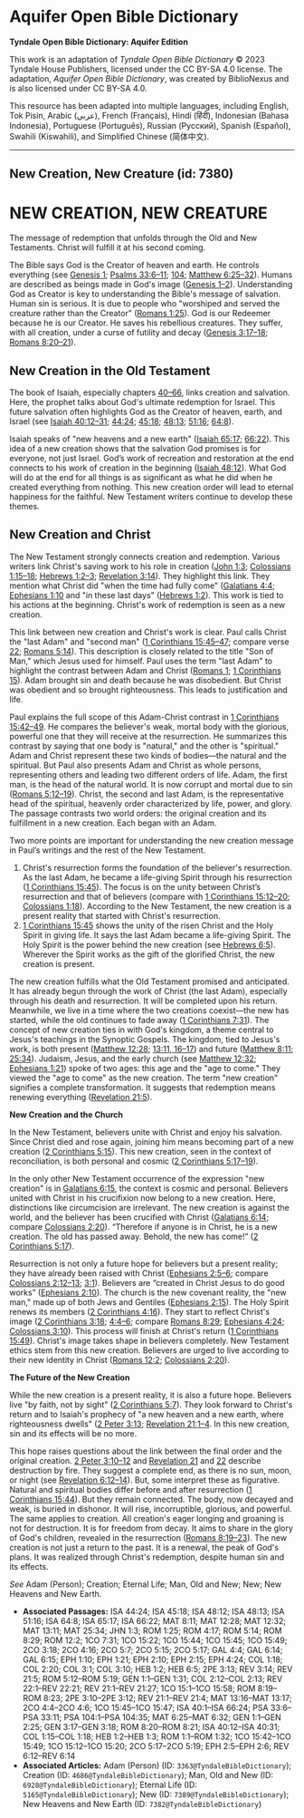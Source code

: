 # Aquifer Open Bible Dictionary

**Tyndale Open Bible Dictionary: Aquifer Edition**

This work is an adaptation of *Tyndale Open Bible Dictionary* © 2023 Tyndale House Publishers, licensed under the CC BY\-SA 4\.0 license. The adaptation, *Aquifer Open Bible Dictionary*, was created by BiblioNexus and is also licensed under CC BY\-SA 4\.0\.

This resource has been adapted into multiple languages, including English, Tok Pisin, Arabic (عربي), French (Français), Hindi (हिंदी), Indonesian (Bahasa Indonesia), Portuguese (Português), Russian (Русский), Spanish (Español), Swahili (Kiswahili), and Simplified Chinese (简体中文).



--------------------------------

## New Creation, New Creature (id: 7380)

NEW CREATION, NEW CREATURE
==========================

The message of redemption that unfolds through the Old and New Testaments. Christ will fulfill it at his second coming.

The Bible says God is the Creator of heaven and earth. He controls everything (see [Genesis 1](https://ref.ly/Gen1:1-Gen1:31); [Psalms 33:6–11](https://ref.ly/Ps33:6-Ps33:11); [104](https://ref.ly/Ps104:1-Ps104:35); [Matthew 6:25–32](https://ref.ly/Matt6:25-Matt6:32)). Humans are described as beings made in God's image ([Genesis 1–2](https://ref.ly/Gen1:1-Gen2:25)). Understanding God as Creator is key to understanding the Bible's message of salvation. Human sin is serious. It is due to people who "worshiped and served the creature rather than the Creator" ([Romans 1:25](https://ref.ly/Rom1:25)). God is our Redeemer because he is our Creator. He saves his rebellious creatures. They suffer, with all creation, under a curse of futility and decay ([Genesis 3:17–18](https://ref.ly/Gen3:17-Gen3:18); [Romans 8:20–21](https://ref.ly/Rom8:20-Rom8:21)).

New Creation in the Old Testament
---------------------------------

The book of Isaiah, especially chapters [40–66](https://ref.ly/Isa40:1-Isa66:24), links creation and salvation. Here, the prophet talks about God's ultimate redemption for Israel. This future salvation often highlights God as the Creator of heaven, earth, and Israel (see [Isaiah 40:12–31](https://ref.ly/Isa40:12-Isa40:31); [44:24](https://ref.ly/Isa44:24); [45:18](https://ref.ly/Isa45:18); [48:13](https://ref.ly/Isa48:13); [51:16](https://ref.ly/Isa51:16); [64:8](https://ref.ly/Isa64:8)).

Isaiah speaks of "new heavens and a new earth" ([Isaiah 65:17](https://ref.ly/Isa65:17); [66:22](https://ref.ly/Isa66:22)). This idea of a new creation shows that the salvation God promises is for everyone, not just Israel. God’s work of recreation and restoration at the end connects to his work of creation in the beginning ([Isaiah 48:12](https://ref.ly/Isa48:12)). What God will do at the end for all things is as significant as what he did when he created everything from nothing. This new creation order will lead to eternal happiness for the faithful. New Testament writers continue to develop these themes.

New Creation and Christ
-----------------------

The New Testament strongly connects creation and redemption. Various writers link Christ's saving work to his role in creation ([John 1:3](https://ref.ly/John1:3); [Colossians 1:15–18](https://ref.ly/Col1:15-Col1:18); [Hebrews 1:2–3](https://ref.ly/Heb1:2-Heb1:3); [Revelation 3:14](https://ref.ly/Rev3:14)). They highlight this link. They mention what Christ did "when the time had fully come" ([Galatians 4:4](https://ref.ly/Gal4:4); [Ephesians 1:10](https://ref.ly/Eph1:10) and "in these last days" ([Hebrews 1:2](https://ref.ly/Heb1:2)). This work is tied to his actions at the beginning. Christ's work of redemption is seen as a new creation.

This link between new creation and Christ's work is clear. Paul calls Christ the "last Adam" and "second man" ([1 Corinthians 15:45–47](https://ref.ly/1Cor15:45-1Cor15:47); compare verse [22](https://ref.ly/1Cor15:22); [Romans 5:14](https://ref.ly/Rom5:14)). This description is closely related to the title "Son of Man," which Jesus used for himself. Paul uses the term "last Adam" to highlight the contrast between Adam and Christ ([Romans 1](https://ref.ly/Rom1:1-Rom1:32); [1 Corinthians 15](https://ref.ly/1Cor15:1-1Cor15:58)). Adam brought sin and death because he was disobedient. But Christ was obedient and so brought righteousness. This leads to justification and life.

Paul explains the full scope of this Adam\-Christ contrast in [1 Corinthians 15:42–49](https://ref.ly/1Cor15:42-1Cor15:49). He compares the believer's weak, mortal body with the glorious, powerful one that they will receive at the resurrection. He summarizes this contrast by saying that one body is "natural," and the other is "spiritual." Adam and Christ represent these two kinds of bodies—the natural and the spiritual. But Paul also presents Adam and Christ as whole persons, representing others and leading two different orders of life. Adam, the first man, is the head of the natural world. It is now corrupt and mortal due to sin ([Romans 5:12–19](https://ref.ly/Rom5:12-Rom5:19)). Christ, the second and last Adam, is the representative head of the spiritual, heavenly order characterized by life, power, and glory. The passage contrasts two world orders: the original creation and its fulfillment in a new creation. Each began with an Adam.

Two more points are important for understanding the new creation message in Paul’s writings and the rest of the New Testament. 

1. Christ's resurrection forms the foundation of the believer's resurrection. As the last Adam, he became a life\-giving Spirit through his resurrection ([1 Corinthians 15:45](https://ref.ly/1Cor15:45)). The focus is on the unity between Christ’s resurrection and that of believers (compare with [1 Corinthians 15:12–20](https://ref.ly/1Cor15:12-1Cor15:20); [Colossians 1:18](https://ref.ly/Col1:18)). According to the New Testament, the new creation is a present reality that started with Christ's resurrection.
2. [1 Corinthians 15:45](https://ref.ly/1Cor15:45) shows the unity of the risen Christ and the Holy Spirit in giving life. It says the last Adam became a life\-giving Spirit. The Holy Spirit is the power behind the new creation (see [Hebrews 6:5](https://ref.ly/Heb6:5)). Wherever the Spirit works as the gift of the glorified Christ, the new creation is present.

The new creation fulfills what the Old Testament promised and anticipated. It has already begun through the work of Christ (the last Adam), especially through his death and resurrection. It will be completed upon his return. Meanwhile, we live in a time where the two creations coexist—the new has started, while the old continues to fade away ([1 Corinthians 7:31](https://ref.ly/1Cor7:31)). The concept of new creation ties in with God's kingdom, a theme central to Jesus's teachings in the Synoptic Gospels. The kingdom, tied to Jesus's work, is both present ([Matthew 12:28](https://ref.ly/Matt12:28); [13:11, 16–17](https://ref.ly/Matt13:11)) and future ([Matthew 8:11](https://ref.ly/Matt8:11); [25:34](https://ref.ly/Matt25:34)). Judaism, Jesus, and the early church (see [Matthew 12:32](https://ref.ly/Matt12:32); [Ephesians 1:21](https://ref.ly/Eph1:21)) spoke of two ages: this age and the "age to come." They viewed the "age to come" as the new creation. The term "new creation" signifies a complete transformation. It suggests that redemption means renewing everything ([Revelation 21:5](https://ref.ly/Rev21:5)).

**New Creation and the Church**

In the New Testament, believers unite with Christ and enjoy his salvation. Since Christ died and rose again, joining him means becoming part of a new creation ([2 Corinthians 5:15](https://ref.ly/2Cor5:15)). This new creation, seen in the context of reconciliation, is both personal and cosmic ([2 Corinthians 5:17–19](https://ref.ly/2Cor5:17-2Cor5:19)).

In the only other New Testament occurrence of the expression "new creation" is in [Galatians 6:15](https://ref.ly/Gal6:15), the context is cosmic and personal. Believers united with Christ in his crucifixion now belong to a new creation. Here, distinctions like circumcision are irrelevant. The new creation is against the world, and the believer has been crucified with Christ ([Galatians 6:14](https://ref.ly/Gal6:14); compare [Colossians 2:20](https://ref.ly/Col2:20)). “Therefore if anyone is in Christ, he is a new creation. The old has passed away. Behold, the new has come!” ([2 Corinthians 5:17](https://ref.ly/2Cor5:17)).

Resurrection is not only a future hope for believers but a present reality; they have already been raised with Christ ([Ephesians 2:5–6](https://ref.ly/Eph2:5-Eph2:6); compare [Colossians 2:12–13](https://ref.ly/Col2:12-Col2:13); [3:1](https://ref.ly/Col3:1)). Believers are “created in Christ Jesus to do good works” ([Ephesians 2:10](https://ref.ly/Eph2:10)). The church is the new covenant reality, the "new man," made up of both Jews and Gentiles ([Ephesians 2:15](https://ref.ly/Eph2:15)). The Holy Spirit renews its members ([2 Corinthians 4:16](https://ref.ly/2Cor4:16)). They start to reflect Christ's image ([2 Corinthians 3:18](https://ref.ly/2Cor3:18); [4:4–6](https://ref.ly/2Cor4:4-2Cor4:6); compare [Romans 8:29](https://ref.ly/Rom8:29); [Ephesians 4:24](https://ref.ly/Eph4:24); [Colossians 3:10](https://ref.ly/Col3:10)). This process will finish at Christ's return ([1 Corinthians 15:49](https://ref.ly/1Cor15:49)). Christ's image takes shape in believers completely. New Testament ethics stem from this new creation. Believers are urged to live according to their new identity in Christ ([Romans 12:2](https://ref.ly/Rom12:2); [Colossians 2:20](https://ref.ly/Col2:20)).

**The Future of the New Creation**

While the new creation is a present reality, it is also a future hope. Believers live "by faith, not by sight" ([2 Corinthians 5:7](https://ref.ly/2Cor5:7)). They look forward to Christ's return and to Isaiah's prophecy of "a new heaven and a new earth, where righteousness dwells" ([2 Peter 3:13](https://ref.ly/2Pet3:13); [Revelation 21:1–4](https://ref.ly/Rev21:1-Rev21:4). In this new creation, sin and its effects will be no more.

This hope raises questions about the link between the final order and the original creation. [2 Peter 3:10–12](https://ref.ly/2Pet3:10-2Pet3:12) and [Revelation 21](https://ref.ly/Rev21:1-Rev21:27) and [22](https://ref.ly/Rev22:1-Rev22:21) describe destruction by fire. They suggest a complete end, as there is no sun, moon, or night (see [Revelation 6:12–14](https://ref.ly/Rev6:12-Rev6:14)). But, some interpret these as figurative. Natural and spiritual bodies differ before and after resurrection ([1 Corinthians 15:44](https://ref.ly/1Cor15:44)). But they remain connected. The body, now decayed and weak, is buried in dishonor. It will rise, incorruptible, glorious, and powerful. The same applies to creation. All creation's eager longing and groaning is not for destruction. It is for freedom from decay. It aims to share in the glory of God's children, revealed in the resurrection ([Romans 8:19–23](https://ref.ly/Rom8:19-Rom8:23)). The new creation is not just a return to the past. It is a renewal, the peak of God's plans. It was realized through Christ's redemption, despite human sin and its effects.

*See* Adam (Person); Creation; Eternal Life; Man, Old and New; New; New Heavens and New Earth.

* **Associated Passages:** ISA 44:24; ISA 45:18; ISA 48:12; ISA 48:13; ISA 51:16; ISA 64:8; ISA 65:17; ISA 66:22; MAT 8:11; MAT 12:28; MAT 12:32; MAT 13:11; MAT 25:34; JHN 1:3; ROM 1:25; ROM 4:17; ROM 5:14; ROM 8:29; ROM 12:2; 1CO 7:31; 1CO 15:22; 1CO 15:44; 1CO 15:45; 1CO 15:49; 2CO 3:18; 2CO 4:16; 2CO 5:7; 2CO 5:15; 2CO 5:17; GAL 4:4; GAL 6:14; GAL 6:15; EPH 1:10; EPH 1:21; EPH 2:10; EPH 2:15; EPH 4:24; COL 1:18; COL 2:20; COL 3:1; COL 3:10; HEB 1:2; HEB 6:5; 2PE 3:13; REV 3:14; REV 21:5; ROM 5:12–ROM 5:19; GEN 1:1–GEN 1:31; COL 2:12–COL 2:13; REV 22:1–REV 22:21; REV 21:1–REV 21:27; 1CO 15:1–1CO 15:58; ROM 8:19–ROM 8:23; 2PE 3:10–2PE 3:12; REV 21:1–REV 21:4; MAT 13:16–MAT 13:17; 2CO 4:4–2CO 4:6; 1CO 15:45–1CO 15:47; ISA 40:1–ISA 66:24; PSA 33:6–PSA 33:11; PSA 104:1–PSA 104:35; MAT 6:25–MAT 6:32; GEN 1:1–GEN 2:25; GEN 3:17–GEN 3:18; ROM 8:20–ROM 8:21; ISA 40:12–ISA 40:31; COL 1:15–COL 1:18; HEB 1:2–HEB 1:3; ROM 1:1–ROM 1:32; 1CO 15:42–1CO 15:49; 1CO 15:12–1CO 15:20; 2CO 5:17–2CO 5:19; EPH 2:5–EPH 2:6; REV 6:12–REV 6:14
* **Associated Articles:** Adam (Person) (ID: `3363@TyndaleBibleDictionary`); Creation (ID: `4686@TyndaleBibleDictionary`); Man, Old and New (ID: `6928@TyndaleBibleDictionary`); Eternal Life (ID: `5165@TyndaleBibleDictionary`); New (ID: `7389@TyndaleBibleDictionary`); New Heavens and New Earth (ID: `7382@TyndaleBibleDictionary`)

